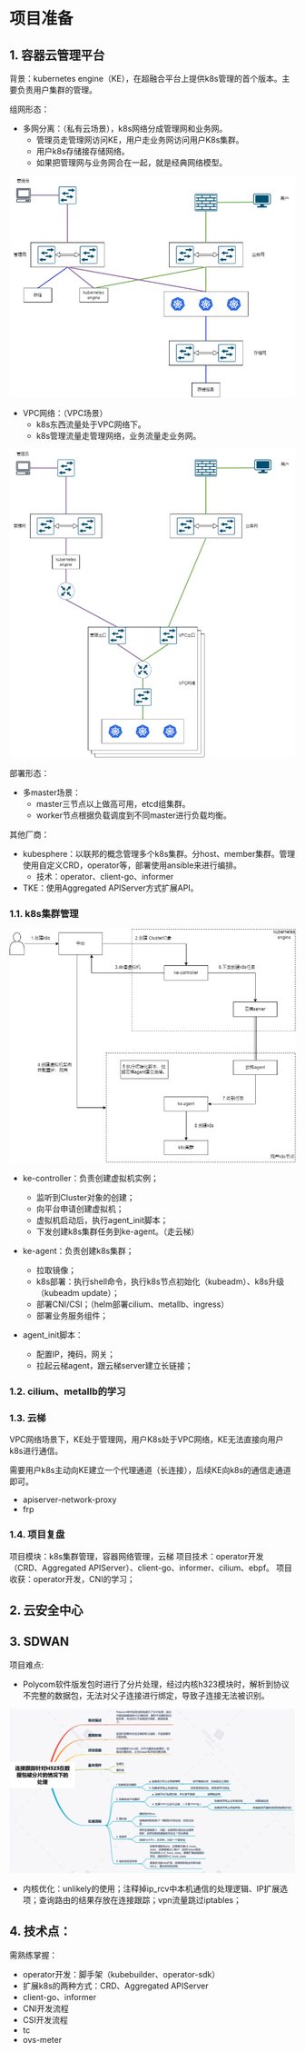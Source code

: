 # 项目准备

## 1. 容器云管理平台

背景：kubernetes engine（KE），在超融合平台上提供k8s管理的首个版本。主要负责用户集群的管理。

组网形态：

- 多网分离：（私有云场景），k8s网络分成管理网和业务网。
	- 管理员走管理网访问KE，用户走业务网访问用户K8s集群。
	- 用户k8s存储接存储网络。
	- 如果把管理网与业务网合在一起，就是经典网络模型。

![多网分离](images/1.png)

- VPC网络：（VPC场景）
	- k8s东西流量处于VPC网络下。
	- k8s管理流量走管理网络，业务流量走业务网。

![VPC网络](images/2.png)

部署形态：

- 多master场景：
	- master三节点以上做高可用，etcd组集群。
	- worker节点根据负载调度到不同master进行负载均衡。

其他厂商：

- kubesphere：以联邦的概念管理多个k8s集群。分host、member集群。管理使用自定义CRD，operator等，部署使用ansible来进行编排。
	- 技术：operator、client-go、informer
- TKE：使用Aggregated APIServer方式扩展API。 

### 1.1. k8s集群管理

![创建k8s集群](images/3.png)

- ke-controller：负责创建虚拟机实例；
	- 监听到Cluster对象的创建；
	- 向平台申请创建虚拟机；
	- 虚拟机启动后，执行agent_init脚本；
	- 下发创建k8s集群任务到ke-agent。（走云梯）
- ke-agent：负责创建k8s集群；
	- 拉取镜像；
	- k8s部署：执行shell命令，执行k8s节点初始化（kubeadm）、k8s升级（kubeadm update）；
	- 部署CNI/CSI；（helm部署cilium、metallb、ingress）
	- 部署业务服务组件；

- agent_init脚本：
	- 配置IP，掩码，网关；
	- 拉起云梯agent，跟云梯server建立长链接；

### 1.2. cilium、metallb的学习

### 1.3. 云梯

VPC网络场景下，KE处于管理网，用户K8s处于VPC网络，KE无法直接向用户k8s进行通信。

需要用户k8s主动向KE建立一个代理通道（长连接），后续KE向k8s的通信走通道即可。

- apiserver-network-proxy
- frp

### 1.4. 项目复盘

项目模块：k8s集群管理，容器网络管理，云梯
项目技术：operator开发（CRD、Aggregated APIServer）、client-go、informer、cilium、ebpf。
项目收获：operator开发，CNI的学习；

## 2. 云安全中心

## 3. SDWAN

项目难点:

- Polycom软件版发包时进行了分片处理，经过内核h323模块时，解析到协议不完整的数据包，无法对父子连接进行绑定，导致子连接无法被识别。

![h323](images/h323.png)

- 内核优化：unlikely的使用；注释掉ip_rcv中本机通信的处理逻辑、IP扩展选项；查询路由的结果存放在连接跟踪；vpn流量跳过iptables；

## 4. 技术点：

需熟练掌握：

- operator开发：脚手架（kubebuilder、operator-sdk）
- 扩展k8s的两种方式：CRD、Aggregated APIServer
- client-go、informer
- CNI开发流程
- CSI开发流程
- tc
- ovs-meter
